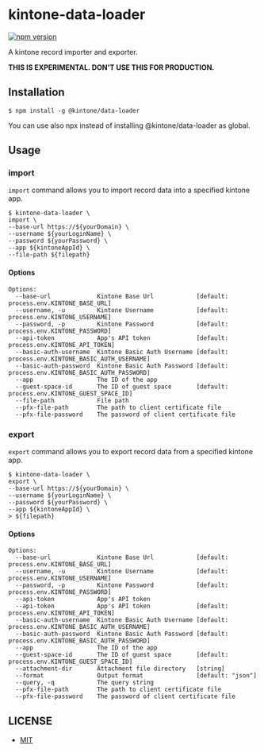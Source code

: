 # kintone-data-loader

[![npm version](https://badge.fury.io/js/%40kintone%2Fdata-loader.svg)](https://badge.fury.io/js/%40kintone%2Fdata-loader)

A kintone record importer and exporter.

**THIS IS EXPERIMENTAL. DON'T USE THIS FOR PRODUCTION.**

## Installation

```
$ npm install -g @kintone/data-loader
```

You can use also npx instead of installing @kintone/data-loader as global.

## Usage

### import

`import` command allows you to import record data into a specified kintone app.

```
$ kintone-data-loader \
import \
--base-url https://${yourDomain} \
--username ${yourLoginName} \
--password ${yourPassword} \
--app ${kintoneAppId} \
--file-path ${filepath}
```

#### Options

```
Options:
  --base-url             Kintone Base Url            [default: process.env.KINTONE_BASE_URL]
  --username, -u         Kintone Username            [default: process.env.KINTONE_USERNAME]
  --password, -p         Kintone Password            [default: process.env.KINTONE_PASSWORD]
  --api-token            App's API token             [default: process.env.KINTONE_API_TOKEN]
  --basic-auth-username  Kintone Basic Auth Username [default: process.env.KINTONE_BASIC_AUTH_USERNAME]
  --basic-auth-password  Kintone Basic Auth Password [default: process.env.KINTONE_BASIC_AUTH_PASSWORD]
  --app                  The ID of the app
  --guest-space-id       The ID of guest space       [default: process.env.KINTONE_GUEST_SPACE_ID]
  --file-path            File path
  --pfx-file-path        The path to client certificate file
  --pfx-file-password    The password of client certificate file
```

### export

`export` command allows you to export record data from a specified kintone app.

```
$ kintone-data-loader \
export \
--base-url https://${yourDomain} \
--username ${yourLoginName} \
--password ${yourPassword} \
--app ${kintoneAppId} \
> ${filepath}
```

#### Options

```
Options:
  --base-url             Kintone Base Url            [default: process.env.KINTONE_BASE_URL]
  --username, -u         Kintone Username            [default: process.env.KINTONE_USERNAME]
  --password, -p         Kintone Password            [default: process.env.KINTONE_PASSWORD]
  --api-token            App's API token
  --api-token            App's API token             [default: process.env.KINTONE_API_TOKEN]
  --basic-auth-username  Kintone Basic Auth Username [default: process.env.KINTONE_BASIC_AUTH_USERNAME]
  --basic-auth-password  Kintone Basic Auth Password [default: process.env.KINTONE_BASIC_AUTH_PASSWORD]
  --app                  The ID of the app
  --guest-space-id       The ID of guest space       [default: process.env.KINTONE_GUEST_SPACE_ID]
  --attachment-dir       Attachment file directory   [string]
  --format               Output format               [default: "json"]
  --query, -q            The query string
  --pfx-file-path        The path to client certificate file
  --pfx-file-password    The password of client certificate file
```

## LICENSE

- [MIT](https://github.com/kintone/js-sdk/blob/master/packages/data-loader/LICENSE)
